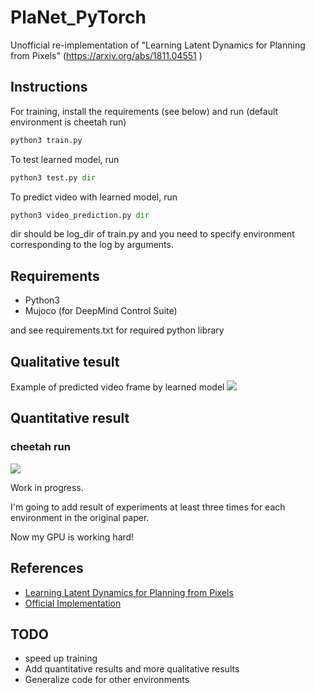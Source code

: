 # PlaNet_PyTorch
Unofficial re-implementation of "Learning Latent Dynamics for Planning from Pixels" (https://arxiv.org/abs/1811.04551 )

## Instructions
For training, install the requirements (see below) and run (default environment is cheetah run)
```python
python3 train.py
```

To test learned model, run
```python
python3 test.py dir
```

To predict video with learned model, run
```python
python3 video_prediction.py dir
```
dir should be log_dir of train.py and you need to specify environment corresponding to the log by arguments.



## Requirements
* Python3
* Mujoco (for DeepMind Control Suite)

and see requirements.txt for required python library

## Qualitative tesult
Example of predicted video frame by learned model
![](https://github.com/cross32768/PlaNet_PyTorch/blob/master/video_prediction.gif)

## Quantitative result
### cheetah run
![](https://github.com/cross32768/PlaNet_PyTorch/blob/master/figures/cheetah_run.png)

Work in progress.

I'm going to add result of experiments at least three times for each environment in the original paper.

Now my GPU is working hard!

## References
* [Learning Latent Dynamics for Planning from Pixels](https://arxiv.org/abs/1811.04551)
* [Official Implementation](https://github.com/google-research/planet)


## TODO
* speed up training
* Add quantitative results and more qualitative results
* Generalize code for other environments

